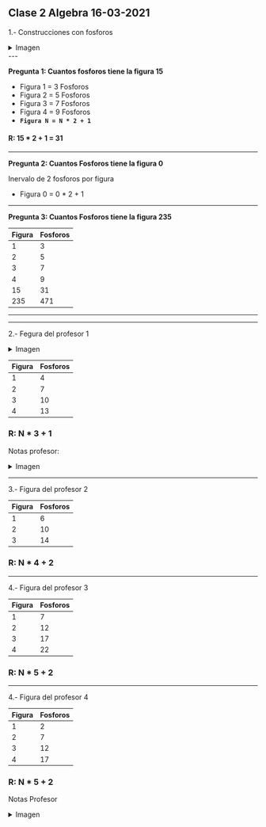 ## Clase 2  Algebra  16-03-2021

1.- Construcciones con fosforos
<details>
  <summary>Imagen</summary>
<img src="media/2021-03-16-08-25-48.png" alt="drawing" width="500"/>
</details>
---

**Pregunta 1: Cuantos fosforos tiene la figura 15**
* Figura 1 = 3 Fosforos
* Figura 2 = 5 Fosforos
* Figura 3 = 7 Fosforos
* Figura 4 = 9 Fosforos
* **`Figura N = N * 2 + 1`**
  
#### R: 15 * 2 + 1 = 31
---
**Pregunta 2: Cuantos Fosforos tiene la figura 0**

Inervalo de 2 fosforos por figura

* Figura 0 = 0 * 2 + 1
---
**Pregunta 3: Cuantos Fosforos tiene la figura 235**

| Figura | Fosforos |
| ------ | -------- |
| 1      | 3        |
| 2      | 5        |
| 3      | 7        |
| 4      | 9        |
| 15     | 31       |
| 235    | 471      |

****
****

2.- Fegura del profesor 1
<details>
  <summary>Imagen</summary>
<img src="media/2021-03-16-08-59-10.png" alt="drawing" width="500"/>
</details>

| Figura | Fosforos |
| ------ | -------- |
| 1      | 4        |
| 2      | 7        |
| 3      | 10       |
| 4      | 13       |

### R: N * 3 + 1

Notas profesor: 
<details>
  <summary>Imagen</summary>
<img src="media/2021-03-16-09-05-56.png" alt="drawing" width="500"/>
</details>

---

3.- Figura del profesor 2

| Figura | Fosforos |
| ------ | -------- |
| 1      | 6        |
| 2      | 10       |
| 3      | 14       |

### R: N * 4 + 2

---

4.- Figura del profesor 3

| Figura | Fosforos |
| ------ | -------- |
| 1      | 7        |
| 2      | 12       |
| 3      | 17       |
| 4      | 22       |

### R: N * 5 + 2

---

4.- Figura del profesor 4

| Figura | Fosforos |
| ------ | -------- |
| 1      | 2        |
| 2      | 7        |
| 3      | 12       |
| 4      | 17       |

### R: N * 5 + 2

Notas Profesor 
<details>
  <summary>Imagen</summary>

<img src="media/2021-03-16-09-17-33.png" alt="drawing" width="500"/>
</details>

